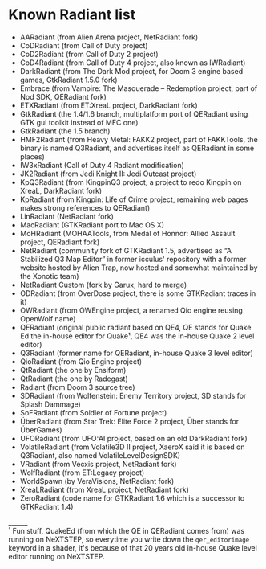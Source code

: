 Known Radiant list
==================

- AARadiant (from Alien Arena project, NetRadiant fork)
- CoDRadiant (from Call of Duty project)
- CoD2Radiant (from Call of Duty 2 project)
- CoD4Radiant (from Call of Duty 4 project, also known as IWRadiant)
- DarkRadiant (from The Dark Mod project, for Doom 3 engine based games, GtkRadiant 1.5.0 fork)
- Embrace (from Vampire: The Masquerade – Redemption project, part of Nod SDK, QERadiant fork)
- ETXRadiant (from ET:XreaL project, DarkRadiant fork)
- GtkRadiant (the 1.4/1.6 branch, multiplatform port of QERadiant using GTK gui toolkit instead of MFC one)
- GtkRadiant (the 1.5 branch)
- HMF2Radiant (from Heavy Metal: FAKK2 project, part of FAKKTools, the binary is named Q3Radiant, and advertises itself as QERadiant in some places)
- IW3xRadiant (Call of Duty 4 Radiant modification)
- JK2Radiant (from Jedi Knight II: Jedi Outcast project)
- KpQ3Radiant (from KingpinQ3 project, a project to redo Kingpin on XreaL, DarkRadiant fork)
- KpRadiant (from Kingpin: Life of Crime project, remaining web pages makes strong references to QERadiant)
- LinRadiant (NetRadiant fork)
- MacRadiant (GTKRadiant port to Mac OS X)
- MoHRadiant (MOHAATools, from Medal of Honnor: Allied Assault project, QERadiant fork)
- NetRadiant (community fork of GTKRadiant 1.5, advertised as “A Stabilized Q3 Map Editor” in former icculus' repository with a former website hosted by Alien Trap, now hosted and somewhat maintained by the Xonotic team)
- NetRadiant Custom (fork by Garux, hard to merge)
- ODRadiant (from OverDose project, there is some GTKRadiant traces in it)
- OWRadiant (from OWEngine project, a renamed Qio engine reusing OpenWolf name)
- QERadiant (original public radiant based on QE4, QE stands for Quake Ed the in-house editor for Quake¹, QE4 was the in-house Quake 2 level editor)
- Q3Radiant (former name for QERadiant, in-house Quake 3 level editor)
- QioRadiant (from Qio Engine project)
- QtRadiant (the one by Ensiform)
- QtRadiant (the one by Radegast)
- Radiant (from Doom 3 source tree)
- SDRadiant (from Wolfenstein: Enemy Territory project, SD stands for Splash Dammage)
- SoFRadiant (from Soldier of Fortune project)
- ÜberRadiant (from Star Trek: Elite Force 2 project, Über stands for ÜberGames)
- UFORadiant (from UFO:AI project, based on an old DarkRadiant fork)
- VolatileRadiant (from Volatile3D II project, XaeroX said it is based on Q3Radiant, also named VolatileLevelDesignSDK)
- VRadiant (from Vecxis project, NetRadiant fork)
- WolfRadiant (from ET:Legacy project)
- WorldSpawn (by VeraVisions, NetRadiant fork)
- XreaLRadiant (from XreaL project, NetRadiant fork)
- ZeroRadiant (code name for GTKRadiant 1.6 which is a successor to GTKRadiant 1.4)

______   
¹ Fun stuff, QuakeEd (from which the QE in QERadiant comes from) was running on NeXTSTEP, so everytime you write down the `qer_editorimage` keyword in a shader, it's because of that 20 years old in-house Quake level editor running on NeXTSTEP.
